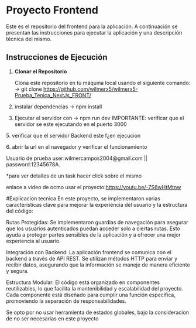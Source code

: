 # Proyecto Frontend

Este es el repositorio del frontend para la aplicación. A continuación se presentan las instrucciones para ejecutar la aplicación y una descripción técnica del mismo.

## Instrucciones de Ejecución

1. **Clonar el Repositorio**
   
   Clona este repositorio en tu máquina local usando el siguiente comando:
   -> git clone https://github.com/wilmerx5/wilmerx5-Prueba_Tenica_NextJs_FRONT/

3. instalar dependencias
   -> npm install
4. Ejecutar el servidor con
   -> npm run dev
     IMPORTANTE: verificar que el servidor se este ejecutando en el puerto 3000


<p> 5. verificar que el servidor Backend este f¿en ejecucion </p>

<p> 6. abrir la url en el navegador y verificar el funcionamiento </p>

<p> Usuario de prueba user:wilmercampos2004@gmail.com || password:12345678A. </p>

   *para ver detalles de un task hacer click sobre el mismo 

enlace a video de ocmo usar el proyecto:https://youtu.be/-7S6wHtMtnw

#Explicacion tecnica
En este proyecto, se implementaron varias características clave para mejorar la experiencia del usuario y la estructura del código:

Rutas Protegidas: Se implementaron guardias de navegación para asegurar que los usuarios autenticados puedan acceder solo a ciertas rutas. Esto ayuda a proteger partes sensibles de la aplicación y a ofrecer una mejor experiencia al usuario.

Integración con Backend: La aplicación frontend se comunica con el backend a través de API REST. Se utilizan métodos HTTP para enviar y recibir datos, asegurando que la información se maneje de manera eficiente y segura.

Estructura Modular: El código está organizado en componentes reutilizables, lo que facilita la mantenibilidad y escalabilidad del proyecto. Cada componente está diseñado para cumplir una función específica, promoviendo la separación de responsabilidades.

Se opto por no usar herramienta de estados globales, bajo la consideracion de no ser necesarias en este proyecto
